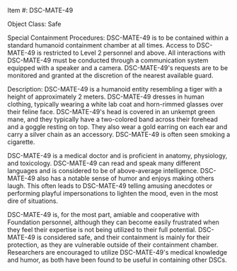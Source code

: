Item #: DSC-MATE-49

Object Class: Safe

Special Containment Procedures: DSC-MATE-49 is to be contained within a standard humanoid containment chamber at all times. Access to DSC-MATE-49 is restricted to Level 2 personnel and above. All interactions with DSC-MATE-49 must be conducted through a communication system equipped with a speaker and a camera. DSC-MATE-49's requests are to be monitored and granted at the discretion of the nearest available guard.

Description: DSC-MATE-49 is a humanoid entity resembling a tiger with a height of approximately 2 meters. DSC-MATE-49 dresses in human clothing, typically wearing a white lab coat and horn-rimmed glasses over their feline face. DSC-MATE-49's head is covered in an unkempt green mane, and they typically have a two-colored band across their forehead and a goggle resting on top. They also wear a gold earring on each ear and carry a silver chain as an accessory. DSC-MATE-49 is often seen smoking a cigarette.

DSC-MATE-49 is a medical doctor and is proficient in anatomy, physiology, and toxicology. DSC-MATE-49 can read and speak many different languages and is considered to be of above-average intelligence. DSC-MATE-49 also has a notable sense of humor and enjoys making others laugh. This often leads to DSC-MATE-49 telling amusing anecdotes or performing playful impersonations to lighten the mood, even in the most dire of situations.

DSC-MATE-49 is, for the most part, amiable and cooperative with Foundation personnel, although they can become easily frustrated when they feel their expertise is not being utilized to their full potential. DSC-MATE-49 is considered safe, and their containment is mainly for their protection, as they are vulnerable outside of their containment chamber. Researchers are encouraged to utilize DSC-MATE-49's medical knowledge and humor, as both have been found to be useful in containing other DSCs.